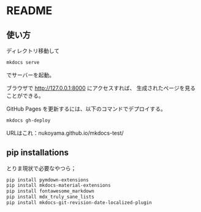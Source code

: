 # README

## 使い方

ディレクトリ移動して

```sh
mkdocs serve
```

でサーバーを起動。

ブラウザで http://127.0.0.1:8000 にアクセスすれば、
生成されたページを見ることができる。


GitHub Pages を更新するには、以下のコマンドでデプロイする。

```sh
mkdocs gh-deploy
```

URLはこれ：nukoyama.github.io/mkdocs-test/

## pip installations

とりま現状で必要なやつら；

```sh
pip install pymdown-extensions
pip install mkdocs-material-extensions
pip install fontawesome_markdown
pip install mdx_truly_sane_lists
pip install mkdocs-git-revision-date-localized-plugin
```
